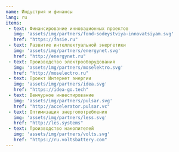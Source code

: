 ```yaml
---
name: Индустрия и финансы
lang: ru
items: 
 - text: Финансирование инновационных проектов
   img: 'assets/img/partners/fond-sodeystviya-innovatsiyam.svg'
   href: "https://fasie.ru"
 - text: Развитие интеллектуальной энергетики
   img: 'assets/img/partners/energynet.svg'
   href: "http://energynet.ru"
 - text: Производство электрооборудования
   img: 'assets/img/partners/moselektro.svg'
   href: "http://moselectro.ru"
 - text: Проект Интернет энергии 
   img: 'assets/img/partners/idea.svg'
   href: "https://idea-go.tech"
 - text: Венчурное инвестирование
   img: 'assets/img/partners/pulsar.svg'  
   href: "http://accelerator.pulsar.vc" 
 - text: Оптимизация энергопотребления
   img: 'assets/img/partners/less.svg'  
   href: "http://les.systems" 
 - text: Производство накопителей
   img: 'assets/img/partners/volts.svg'   
   href: "https://ru.voltsbattery.com"     
---
```

